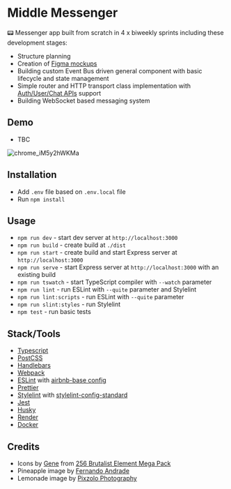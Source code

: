 # Middle Messenger

📟 Messenger app built from scratch in 4 x biweekly sprints including these development stages:

-   Structure planning
-   Creation of [Figma mockups](https://www.figma.com/file/sBhmIq6yUZIqBLoANYJkTh/Middle-Front-end-Chat-App)
-   Building custom Event Bus driven general component with basic lifecycle and state management
-   Simple router and HTTP transport class implementation with [Auth/User/Chat APIs](https://ya-praktikum.tech/api/v2/swagger) support
-   Building WebSocket based messaging system

## Demo

-   TBC

![chrome_iM5y2hWKMa](https://user-images.githubusercontent.com/8984203/223350079-98644854-ec41-4036-9c19-74fd73fafb25.gif)

## Installation

-   Add `.env` file based on `.env.local` file
-   Run `npm install`

## Usage

-   `npm run dev` - start dev server at `http://localhost:3000`
-   `npm run build` - create build at `./dist`
-   `npm run start` - create build and start Express server at `http://localhost:3000`
-   `npm run serve` - start Express server at `http://localhost:3000` with an existing build
-   `npm run tswatch` - start TypeScript compiler with `--watch` parameter
-   `npm run lint` - run ESLint with `--quite` parameter and Stylelint
-   `npm run lint:scripts` - run ESLint with `--quite` parameter
-   `npm run slint:styles` - run Stylelint
-   `npm test` - run basic tests

## Stack/Tools

-   [Typescript](https://www.typescriptlang.org)
-   [PostCSS](https://postcss.org)
-   [Handlebars](https://handlebarsjs.com)
-   [Webpack](https://webpack.js.org)
-   [ESLint](https://eslint.org) with [airbnb-base config](https://www.npmjs.com/package/eslint-config-airbnb-base)
-   [Prettier](https://prettier.io)
-   [Stylelint](https://stylelint.io) with [stylelint-config-standard](https://github.com/stylelint/stylelint-config-standard)
-   [Jest](https://jestjs.io)
-   [Husky](https://github.com/typicode/husky)
-   [Render](https://render.com)
-   [Docker](https://www.docker.com)

## Credits

-   Icons by [Gene](https://cogentgene1.gumroad.com/) from [256 Brutalist Element Mega Pack](https://cogentgene1.gumroad.com/l/brutalist)
-   Pineapple image by [Fernando Andrade](https://unsplash.com/@thisisnando)
-   Lemonade image by [Pixzolo Photography](https://unsplash.com/@pixzolo)
